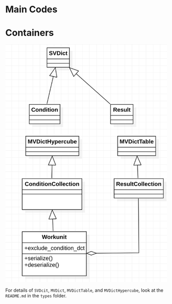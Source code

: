 # Main Codes

# Containers

![image](https://github.com/ModelEngineering/smarte/blob/main/smarte/containers.png)

For details of ``SVDcit``, ``MVDict``, ``MVDictTable``, and ``MVDictHypercube``,
look at the ``README.md`` in the ``types`` folder.
